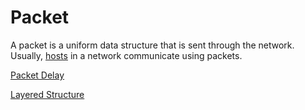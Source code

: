# Packet

A packet is a uniform data structure that is sent through the network. Usually, [hosts](/Systems%20and%20Networking/Unit%202/Devices.md#Host) in a network communicate using packets.

[Packet Delay](/Systems%20and%20Networking/Unit%202/Packets/Packet%20Delay.md)

[Layered Structure](/Systems%20and%20Networking/Unit%202/Packets/Layered%20Structure.md)
